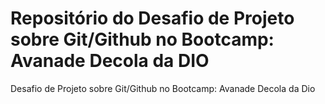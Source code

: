 # Repositório do Desafio de Projeto sobre Git/Github no Bootcamp: Avanade Decola da DIO
Desafio de Projeto sobre Git/Github no Bootcamp: Avanade Decola da Dio
